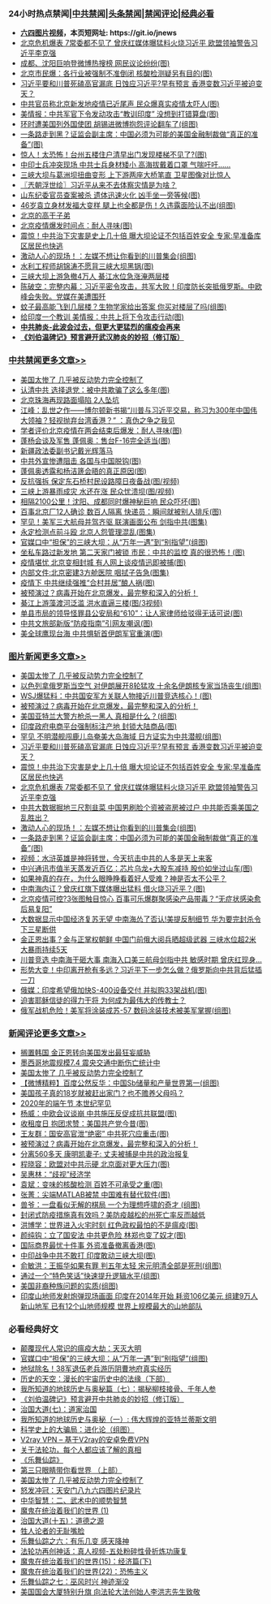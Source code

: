 <div id="tt">
<h3>24小时热点禁闻|<a href="#%E4%B8%AD%E5%85%B1%E7%A6%81%E9%97%BB%E6%9B%B4%E5%A4%9A%E6%96%87%E7%AB%A0">中共禁闻</a>|<a href="#%E5%9B%BE%E7%89%87%E6%96%B0%E9%97%BB%E6%9B%B4%E5%A4%9A%E6%96%87%E7%AB%A0">头条禁闻</a>|<a href="#%E6%96%B0%E9%97%BB%E8%AF%84%E8%AE%BA%E6%9B%B4%E5%A4%9A%E6%96%87%E7%AB%A0">禁闻评论|<a href="#%E5%BF%85%E7%9C%8B%E7%BB%8F%E5%85%B8%E5%A5%BD%E6%96%87">经典必看</a></h3>
<ul>
<li><b><a href="http://d1.bdrive.tk/64.mp4" target="_blank">六四图片视频</a>，本页短网址: https://git.io/jnews</b></li>
<li><a href="https://github.com/fqnews/bnews/blob/master/topimagenews/20200623/1349276.md">北京危机爆表 7常委都不见了 曾庆红媒体曝猛料火烧习近平 欧盟领袖警告习近平李克强</a></li>
<li><a href="https://github.com/fqnews/bnews/blob/master/cbnews/20200623/1349252.md">成都、沈阳巨响登微博热搜榜 网民议论纷纷(图)</a></li>
<li><a href="https://github.com/fqnews/bnews/blob/master/cbnews/20200623/1349377.md">北京市民爆：各行业被强制不准倒闭 核酸检测疑另有目的(图)</a></li>
<li><a href="https://github.com/fqnews/bnews/blob/master/topimagenews/20200623/1349381.md">习近平要和川普死磕高官漏底 日蚀应习近平?早有预言 香港变数习近平被迫变天？</a></li>
<li><a href="https://github.com/fqnews/bnews/blob/master/cbnews/20200623/1349349.md">中共官员称北京新发地疫情已近尾声 民众爆真实疫情太吓人(图)</a></li>
<li><a href="https://github.com/fqnews/bnews/blob/master/cbnews/20200623/1349230.md">美情报：中共军官下令发动攻击“教训印度” 没想到打错算盘(图)</a></li>
<li><a href="https://github.com/fqnews/bnews/blob/master/cbnews/20200623/1349277.md">环时遭美国列外国使团 胡锡进微博抱怨评论翻车了(组图)</a></li>
<li><a href="https://github.com/fqnews/bnews/blob/master/topimagenews/20200623/1349250.md">一条路走到黑？证监会副主席：中国必须为可能的美国金融制裁做“真正的准备”(图)</a></li>
<li><a href="https://github.com/fqnews/bnews/blob/master/cbnews/20200623/1349203.md">惊人！太恐怖！台州五楼住户清早出门发现楼梯不见了?(图)</a></li>
<li><a href="https://github.com/fqnews/bnews/blob/master/comments/20200624/1349540.md">中印士兵冲突现场 中共士兵身材矮小 高海拔戴着口罩 气喘吁吁……</a></li>
<li><a href="https://github.com/fqnews/bnews/blob/master/comments/20200624/1349541.md">三峽大坝与葛洲坝扭曲变形 上下游两座大桥笔直 卫星图像对比惊人</a></li>
<li><a href="https://github.com/fqnews/bnews/blob/master/ssgc/20200624/1349498.md">〖兲朝浮世绘〗习近平从来不去体察灾情是为啥？</a></li>
<li><a href="https://github.com/fqnews/bnews/blob/master/cbnews/20200623/1349273.md">山东纪委官员查案被杀 遗体迅速火化 凶手坐一旁等候(图)</a></li>
<li><a href="https://github.com/fqnews/bnews/blob/master/yule/20200624/1349443.md">46岁袁立身材发福大变样 腿上也全都是伤！久违露面险认不出(组图)</a></li>
<li><a href="https://github.com/fqnews/bnews/blob/master/lishi/20200624/1349533.md">北京的高干子弟</a></li>
<li><a href="https://github.com/fqnews/bnews/blob/master/cbnews/20200623/1349251.md">北京疫情爆发时间点：耐人寻味(图)</a></li>
<li><a href="https://github.com/fqnews/bnews/blob/master/topimagenews/20200623/1349354.md">震惊！中共治下灾害是史上几十倍 曝大坝论证不包括百姓安全 专家:早准备库区居民也快逃</a></li>
<li><a href="https://github.com/fqnews/bnews/blob/master/topimagenews/20200623/1349264.md">激动人心的现场！：左媒不想让你看到的川普集会(组图)</a></li>
<li><a href="https://github.com/fqnews/bnews/blob/master/cbnews/20200623/1349243.md">水利工程师胡锦涛不愿背三峡大坝黑锅(图)</a></li>
<li><a href="https://github.com/fqnews/bnews/blob/master/cbnews/20200623/1349208.md">三峡大坝上游急撤4万人 綦江水位急涨淹两层楼</a></li>
<li><a href="https://github.com/fqnews/bnews/blob/master/cbnews/20200624/1349523.md">陈破空：完整内幕：习近平密令攻击，共军大败！印度防长突抵俄罗斯。中欧峰会失败。党媒在美遭围歼 </a></li>
<li><a href="https://github.com/fqnews/bnews/blob/master/lifebaike/20200623/1349271.md">蚊子最高能飞到几层楼？生物学家给出答案 你买对楼层了吗(组图)</a></li>
<li><a href="https://github.com/fqnews/bnews/blob/master/cbnews/20200623/1349244.md">给印度一个教训 美情报：中共上将下令攻击行动(图)</a></li>
<li><b><a href="https://github.com/fqnews/bnews/blob/master/comments/20200211/1275071.md" target="_blank">中共肺炎-此波会过去，但更大更猛烈的瘟疫会再来</a></b></li>
<li><b><a href="https://github.com/fqnews/bnews/blob/master/comments/20200207/1272816.md" target="_blank">《刘伯温碑记》预言避开武汉肺炎的妙招（修订版）</a></b></li>
</ul>
</div>

<div class="catlist">
<h3><a href="https://github.com/fqnews/bnews/blob/master/cbnews/" target="_blank">中共禁闻</a><span><a href="https://github.com/fqnews/bnews/blob/master/cbnews/" target="_blank" rel="nofollow">更多文章>></a></span></h3>
<ul>
<li><a href="https://github.com/fqnews/bnews/blob/master/comments/20200624/1349702.md" target="_blank">美国太惨了 几乎被反动势力完全控制了</a></li>
<li><a href="https://github.com/fqnews/bnews/blob/master/cbnews/20200624/1349708.md" target="_blank">认清中共 选择退党：被中共欺骗了这么多年(图)</a></li>
<li><a href="https://github.com/fqnews/bnews/blob/master/cbnews/20200624/1349707.md" target="_blank">北京珠海再现路面塌陷 2人坠坑</a></li>
<li><a href="https://github.com/fqnews/bnews/blob/master/cbnews/20200624/1349704.md" target="_blank">江峰：乱世之作——博尔顿新书揭“川普与习近平交易，称习为300年中国伟大领袖？轻视抛弃台湾香港？” ：真伪之争之我见</a></li>
<li><a href="https://github.com/fqnews/bnews/blob/master/cbnews/20200624/1349698.md" target="_blank">学者评价北京疫情在两会结束后爆发：耐人寻味(图)</a></li>
<li><a href="https://github.com/fqnews/bnews/blob/master/cbnews/20200624/1349690.md" target="_blank">蓬杨会谈及军售 蓬佩奥：售台F-16完全适当(图)</a></li>
<li><a href="https://github.com/fqnews/bnews/blob/master/cbnews/20200624/1349689.md" target="_blank">新疆政法委副书记戴光辉落马</a></li>
<li><a href="https://github.com/fqnews/bnews/blob/master/cbnews/20200624/1349688.md" target="_blank">中共外宣惨遭阻击 各国与中国脱钩(图)</a></li>
<li><a href="https://github.com/fqnews/bnews/blob/master/cbnews/20200624/1349671.md" target="_blank">蓬佩奥透露和杨洁篪会晤的真正原因(图)</a></li>
<li><a href="https://github.com/fqnews/bnews/blob/master/cbnews/20200624/1349663.md" target="_blank">反抗强拆 保定东石桥村民设路障日夜备战(图/视频)</a></li>
<li><a href="https://github.com/fqnews/bnews/blob/master/cbnews/20200624/1349662.md" target="_blank">三峡上游暴雨成灾 水还在涨 民众忧溃坝(图/视频)</a></li>
<li><a href="https://github.com/fqnews/bnews/blob/master/cbnews/20200624/1349661.md" target="_blank">相隔2100公里！沈阳、成都同时爆神秘巨响 民众吓坏(图)</a></li>
<li><a href="https://github.com/fqnews/bnews/blob/master/cbnews/20200624/1349660.md" target="_blank">百事北京厂12人确诊 数百人隔离 快递员：瞬间就被别人排斥(图)</a></li>
<li><a href="https://github.com/fqnews/bnews/blob/master/cbnews/20200624/1349643.md" target="_blank">罕见！美军三大航母并驾齐驱 联演画面公布 剑指中共(图集)</a></li>
<li><a href="https://github.com/fqnews/bnews/blob/master/cbnews/20200624/1349642.md" target="_blank">永定检测点前斗殴 北京人怨管理混乱(图集)</a></li>
<li><a href="https://github.com/fqnews/bnews/blob/master/cbnews/20200624/1349641.md" target="_blank">官媒口中“担保”的三峡大坝：从“万年一遇”到“别指望”(组图)</a></li>
<li><a href="https://github.com/fqnews/bnews/blob/master/cbnews/20200624/1349640.md" target="_blank">坐私车路过新发地 第二天家门被锁 市民：中共的监控 真的很恐怖！(图)</a></li>
<li><a href="https://github.com/fqnews/bnews/blob/master/cbnews/20200624/1349632.md" target="_blank">疫情堪忧 北京变相封城 有人网上谈疫情迅即被捕(图)</a></li>
<li><a href="https://github.com/fqnews/bnews/blob/master/cbnews/20200624/1349631.md" target="_blank">内部文件:北京密建3方舱医院 咽拭子告急(图集)</a></li>
<li><a href="https://github.com/fqnews/bnews/blob/master/cbnews/20200624/1349630.md" target="_blank">疫情下 中共继续强推“合村并居”酿人祸(图)</a></li>
<li><a href="https://github.com/fqnews/bnews/blob/master/comments/20200624/1349458.md" target="_blank">被预演过？病毒开始在北京爆发，最完整和深入的分析！</a></li>
<li><a href="https://github.com/fqnews/bnews/blob/master/cbnews/20200624/1349585.md" target="_blank">綦江上游藻渡河泛滥 洪水直逼三楼(图/3视频)</a></li>
<li><a href="https://github.com/fqnews/bnews/blob/master/cbnews/20200624/1349584.md" target="_blank">单县市局的领导怪罪县公安局和“610”：让人家律师给驳得无话可说(图)</a></li>
<li><a href="https://github.com/fqnews/bnews/blob/master/cbnews/20200624/1349573.md" target="_blank">中共文旅部新版“防疫指南”引网友嘲讽(图)</a></li>
<li><a href="https://github.com/fqnews/bnews/blob/master/cbnews/20200624/1349566.md" target="_blank">美全球鹰现台海 中共惧斩首伊朗军官重演(图)</a></li>

</ul>
</div>
<div class="catlist">
<h3><a href="https://github.com/fqnews/bnews/blob/master/topimagenews/" target="_blank">图片新闻</a><span><a href="https://github.com/fqnews/bnews/blob/master/topimagenews/" target="_blank" rel="nofollow">更多文章>></a></span></h3>
<ul>
<li><a href="https://github.com/fqnews/bnews/blob/master/comments/20200624/1349702.md" target="_blank">美国太惨了 几乎被反动势力完全控制了</a></li>
<li><a href="https://github.com/fqnews/bnews/blob/master/topimagenews/20200624/1349697.md" target="_blank">以色列拿俄罗斯当空气 对伊朗展开8轮猛攻 十余名伊朗核专家当场丧生(组图)</a></li>
<li><a href="https://github.com/fqnews/bnews/blob/master/topimagenews/20200624/1349629.md" target="_blank">WSJ爆猛料：中共国安军方关联人物接近川普竞选核心！(图)</a></li>
<li><a href="https://github.com/fqnews/bnews/blob/master/comments/20200624/1349458.md" target="_blank">被预演过？病毒开始在北京爆发，最完整和深入的分析！</a></li>
<li><a href="https://github.com/fqnews/bnews/blob/master/topimagenews/20200624/1349572.md" target="_blank">美国亚特兰大警方枪杀一黑人 真相是什么？(组图)</a></li>
<li><a href="https://github.com/fqnews/bnews/blob/master/topimagenews/20200624/1349456.md" target="_blank">印度政府电商平台强制标注产地 封锁大陆商品(图)</a></li>
<li><a href="https://github.com/fqnews/bnews/blob/master/topimagenews/20200624/1349424.md" target="_blank">罕见 不明潜舰闯鹿儿岛奄美大岛海域 日方证实为中共潜舰(组图)</a></li>
<li><a href="https://github.com/fqnews/bnews/blob/master/topimagenews/20200623/1349381.md" target="_blank">习近平要和川普死磕高官漏底 日蚀应习近平?早有预言 香港变数习近平被迫变天？</a></li>
<li><a href="https://github.com/fqnews/bnews/blob/master/topimagenews/20200623/1349354.md" target="_blank">震惊！中共治下灾害是史上几十倍 曝大坝论证不包括百姓安全 专家:早准备库区居民也快逃</a></li>
<li><a href="https://github.com/fqnews/bnews/blob/master/topimagenews/20200623/1349276.md" target="_blank">北京危机爆表 7常委都不见了 曾庆红媒体曝猛料火烧习近平 欧盟领袖警告习近平李克强</a></li>
<li><a href="https://github.com/fqnews/bnews/blob/master/topimagenews/20200623/1349265.md" target="_blank">中共大数据掘地三尺割韭菜 中国男刷脸个资被盗房被过户 中共能否乘美国之乱胜出？</a></li>
<li><a href="https://github.com/fqnews/bnews/blob/master/topimagenews/20200623/1349264.md" target="_blank">激动人心的现场！：左媒不想让你看到的川普集会(组图)</a></li>
<li><a href="https://github.com/fqnews/bnews/blob/master/topimagenews/20200623/1349250.md" target="_blank">一条路走到黑？证监会副主席：中国必须为可能的美国金融制裁做“真正的准备”(图)</a></li>
<li><a href="https://github.com/fqnews/bnews/blob/master/comments/20200623/1273653.md" target="_blank">视频：水浒英雄是神将转世，今天抗击中共的人多是天上来客</a></li>
<li><a href="https://github.com/fqnews/bnews/blob/master/topimagenews/20200623/1349209.md" target="_blank">中兴通讯市值半天蒸发近百亿：芯片乌龙+大股东减持 股价如坐过山车(图)</a></li>
<li><a href="https://github.com/fqnews/bnews/blob/master/comments/20200623/1346844.md" target="_blank">如果神真的存在，为什么眼睁睁看着好人受难？神是否太不公平？</a></li>
<li><a href="https://github.com/fqnews/bnews/blob/master/topimagenews/20200623/1349055.md" target="_blank">中南海内讧？曾庆红旗下媒体曝出猛料 借火烧习近平？(图)</a></li>
<li><a href="https://github.com/fqnews/bnews/blob/master/topimagenews/20200622/1348866.md" target="_blank">北京疫情可控?3张图触目惊心 百事可乐爆群聚感染产品带毒？“无症状感染愈后易复阳”</a></li>
<li><a href="https://github.com/fqnews/bnews/blob/master/topimagenews/20200622/1348792.md" target="_blank">大数据显示中国经济复苏无望 中南海怂了否认!美提反制细节 华为要完封杀令下三星断供</a></li>
<li><a href="https://github.com/fqnews/bnews/blob/master/topimagenews/20200622/1348785.md" target="_blank">金正恩出事？金与正掌权朝鲜 中国门前俄大阅兵晒超级武器 三峡水位超2米 大暴雨持续5天</a></li>
<li><a href="https://github.com/fqnews/bnews/blob/master/topimagenews/20200622/1348754.md" target="_blank">川普竞选 中南海干砸大事 南海入口美三航母剑指中共 敏感时期 曾庆红现身&#8230;</a></li>
<li><a href="https://github.com/fqnews/bnews/blob/master/topimagenews/20200622/1348732.md" target="_blank">形势大变！中印离开枪有多远？习近平下一步怎么做？俄罗斯向中共背后猛插一刀</a></li>
<li><a href="https://github.com/fqnews/bnews/blob/master/topimagenews/20200622/1348717.md" target="_blank">俄媒：印度希望俄加快S-400设备交付 并拟购33架战机(图)</a></li>
<li><a href="https://github.com/fqnews/bnews/blob/master/comments/20200622/1346846.md" target="_blank">迫害耶稣信徒的得力干将  为何成为最伟大的传教士？</a></li>
<li><a href="https://github.com/fqnews/bnews/blob/master/topimagenews/20200622/1348710.md" target="_blank">俄军战机危险！美军将涂装成苏-57 数码涂装技术被美军掌握(组图)</a></li>

</ul>
</div>
<div class="catlist">
<h3><a href="https://github.com/fqnews/bnews/blob/master/comments/" target="_blank">新闻评论</a><span><a href="https://github.com/fqnews/bnews/blob/master/comments/" target="_blank" rel="nofollow">更多文章>></a></span></h3>
<ul>
<li><a href="https://github.com/fqnews/bnews/blob/master/comments/20200624/1349724.md" target="_blank">搁置韩国 金正恩转向美国发出最狂妄威胁</a></li>
<li><a href="https://github.com/fqnews/bnews/blob/master/comments/20200624/1349723.md" target="_blank">墨西哥地震规模7.4  震央交通中断伤亡统计中</a></li>
<li><a href="https://github.com/fqnews/bnews/blob/master/comments/20200624/1349702.md" target="_blank">美国太惨了 几乎被反动势力完全控制了</a></li>
<li><a href="https://github.com/fqnews/bnews/blob/master/comments/20200624/1349699.md" target="_blank">【微博精粹】百度公然反华：中国Sb储量和产量世界第一(组图)</a></li>
<li><a href="https://github.com/fqnews/bnews/blob/master/comments/20200624/1349677.md" target="_blank">美国孩子真的18岁就被赶出家门？也不赡养父母吗？</a></li>
<li><a href="https://github.com/fqnews/bnews/blob/master/comments/20200624/1349666.md" target="_blank">2020年的端午节  本世纪罕见</a></li>
<li><a href="https://github.com/fqnews/bnews/blob/master/comments/20200624/1349651.md" target="_blank">杨威：中欧会议谈崩 中共施压反促成抗共联盟(图)</a></li>
<li><a href="https://github.com/fqnews/bnews/blob/master/comments/20200624/1349647.md" target="_blank">收租度日 抱团求赞：美国共产党今昔(图)</a></li>
<li><a href="https://github.com/fqnews/bnews/blob/master/comments/20200624/1349634.md" target="_blank">王友群：国安高官泄“绝密” 中共死穴应重击(图)</a></li>
<li><a href="https://github.com/fqnews/bnews/blob/master/comments/20200624/1349458.md" target="_blank">被预演过？病毒开始在北京爆发，最完整和深入的分析！</a></li>
<li><a href="https://github.com/fqnews/bnews/blob/master/comments/20200624/1349628.md" target="_blank">分离560多天 康明凯妻子: 丈夫被捕是中共的政治报复</a></li>
<li><a href="https://github.com/fqnews/bnews/blob/master/comments/20200624/1349619.md" target="_blank">程晓容：欧盟对中共示硬 北京面对更大压力(图)</a></li>
<li><a href="https://github.com/fqnews/bnews/blob/master/comments/20200624/1349618.md" target="_blank">吴惠林：“歧视”经济学</a></li>
<li><a href="https://github.com/fqnews/bnews/blob/master/comments/20200624/1349617.md" target="_blank">袁斌：变味的核酸检测 百姓不可承受之重(图)</a></li>
<li><a href="https://github.com/fqnews/bnews/blob/master/comments/20200624/1349616.md" target="_blank">张菁：尖端MATLAB被禁 中国难有替代软件(图)</a></li>
<li><a href="https://github.com/fqnews/bnews/blob/master/comments/20200624/1349615.md" target="_blank">兽爷：一盘看似无解的棋局 一个为理想呼啸的奇才 (组图)</a></li>
<li><a href="https://github.com/fqnews/bnews/blob/master/comments/20200624/1349595.md" target="_blank">封闭式防疫措施真有效吗？美防疫越松的州死亡率反而越低</a></li>
<li><a href="https://github.com/fqnews/bnews/blob/master/comments/20200624/1349590.md" target="_blank">洪博学：世界进入火宅时刻 红色政权最怕的不是瘟疫(图)</a></li>
<li><a href="https://github.com/fqnews/bnews/blob/master/comments/20200624/1349576.md" target="_blank">颜纯钩：立了国安法 中共更危险 林郑也变了奴才(图)</a></li>
<li><a href="https://github.com/fqnews/bnews/blob/master/comments/20200624/1349569.md" target="_blank">国际商界最忧十件事 外资准备撤离香港(图)</a></li>
<li><a href="https://github.com/fqnews/bnews/blob/master/comments/20200624/1349560.md" target="_blank">中印战争中共不敢打 印度敢动三峡大坝(图)</a></li>
<li><a href="https://github.com/fqnews/bnews/blob/master/comments/20200624/1349559.md" target="_blank">俞敏洪：王振华如果有罪 判五年太轻 宋元明清全部是死刑(组图)</a></li>
<li><a href="https://github.com/fqnews/bnews/blob/master/comments/20200624/1349547.md" target="_blank">通过一个“特色笑话”快速提升逻辑水平(组图)</a></li>
<li><a href="https://github.com/fqnews/bnews/blob/master/comments/20200624/1349546.md" target="_blank">美国非裔种族问题的实质(组图)</a></li>
<li><a href="https://github.com/fqnews/bnews/blob/master/comments/20200624/1349545.md" target="_blank">印度山地师发射炮弹现场画面 印度在2014年开始 耗资106亿美元 组建9万人新山地军 已有12个山地师规模 世界上规模最大的山地部队</a></li>

</ul>
</div>

<div class="catlist">
<h3>必看经典好文</h3>
<ul>
<li><a href="https://github.com/fqnews/bnews/blob/master/comments/20200619/783185.md" target="_blank">颠覆现代人常识的瘟疫大劫：天灭大明</a></li>
<li><a href="https://github.com/fqnews/bnews/blob/master/cbnews/20200624/1349641.md" target="_blank">官媒口中“担保”的三峡大坝：从“万年一遇”到“别指望”(组图)</a></li>
<li><a href="https://github.com/fqnews/bnews/blob/master/cbnews/20200531/1337381.md" target="_blank">地狱除名！38军退伍老兵游历阴曹地府真实经历</a></li>
<li><a href="https://github.com/fqnews/bnews/blob/master/tculture/20121025/73066.md" target="_blank">历史的天空：漫长的宇宙历史中的法缘（下部）</a></li>
<li><a href="https://github.com/fqnews/bnews/blob/master/topimagenews/20171210/868397.md" target="_blank">我所知道的地球历史与奥秘篇（七）：揭秘柳枝接骨、千年人参</a></li>
<li><a href="https://github.com/fqnews/bnews/blob/master/comments/20200207/1272816.md" target="_blank">《刘伯温碑记》预言避开中共肺炎的妙招（修订版）</a></li>
<li><a href="https://github.com/fqnews/bnews/blob/master/cbnews/20190424/913985.md" target="_blank">治国大道(七)：道家治国</a></li>
<li><a href="https://github.com/fqnews/bnews/blob/master/tculture/xiulian/20170611/772817.md" target="_blank">我所知道的地球历史与奥秘（一）: 伟大辉煌的亚特兰蒂斯文明</a></li>
<li><a href="https://github.com/fqnews/bnews/blob/master/comments/20200605/783246.md" target="_blank">科学史上的大骗局：进化论（组图）</a></li>
<li><a href="https://github.com/fqnews/bnews/blob/master/comments/20200112/1257608.md" target="_blank">V2ray VPN &#8211; 基于V2ray的安卓免费VPN</a></li>
<li><a href="https://github.com/fqnews/bnews/blob/master/topimagenews/20161125/619230.md" target="_blank">关于法轮功，每个人都应该了解的真相</a></li>
<li><a href="https://github.com/fqnews/bnews/blob/master/comments/20200527/783191.md" target="_blank">《乐舞仙踪》</a></li>
<li><a href="https://github.com/fqnews/bnews/blob/master/comments/20200426/1319648.md" target="_blank">第三只眼睛带你看世界 （上部）</a></li>
<li><a href="https://github.com/fqnews/bnews/blob/master/comments/20200624/1349702.md" target="_blank">美国太惨了 几乎被反动势力完全控制了</a></li>
<li><a href="https://github.com/fqnews/bnews/blob/master/comments/20200604/783200.md" target="_blank">怒发冲冠：天安门八九六四图片纪录片</a></li>
<li><a href="https://github.com/fqnews/bnews/blob/master/comments/20200605/783249.md" target="_blank">中华智慧：二、武术中的顺势智慧</a></li>
<li><a href="https://github.com/fqnews/bnews/blob/master/topimagenews/20180519/944624.md" target="_blank">魔鬼在统治着我们的世界 (1)</a></li>
<li><a href="https://github.com/fqnews/bnews/blob/master/topimagenews/20180322/917868.md" target="_blank">治国大道(十五)：道德之源</a></li>
<li><a href="https://github.com/fqnews/bnews/blob/master/comments/20200606/783250.md" target="_blank">牲人论者的无耻嘴脸</a></li>
<li><a href="https://github.com/fqnews/bnews/blob/master/tculture/20190101/792146.md" target="_blank">乐舞仙踪之六：有乐几变 感天降神</a></li>
<li><a href="https://github.com/fqnews/bnews/blob/master/comments/20190516/1128964.md" target="_blank">法轮功再创神话：真人视频-五处粉碎性骨折炼功康复</a></li>
<li><a href="https://github.com/fqnews/bnews/blob/master/topimagenews/20180610/955499.md" target="_blank">魔鬼在统治着我们的世界(15)：经济篇(下)</a></li>
<li><a href="https://github.com/fqnews/bnews/blob/master/comments/20180804/981524.md" target="_blank">魔鬼在统治着我们的世界(22)：恐怖主义</a></li>
<li><a href="https://github.com/fqnews/bnews/blob/master/tculture/20190101/792550.md" target="_blank">乐舞仙踪之七：巫风时兴 神迹渐没</a></li>
<li><a href="https://github.com/fqnews/bnews/blob/master/comments/20200516/1329276.md" target="_blank">美国国会大厦特别升旗 向法轮大法创始人李洪志先生致敬</a></li>

</ul>
</div>